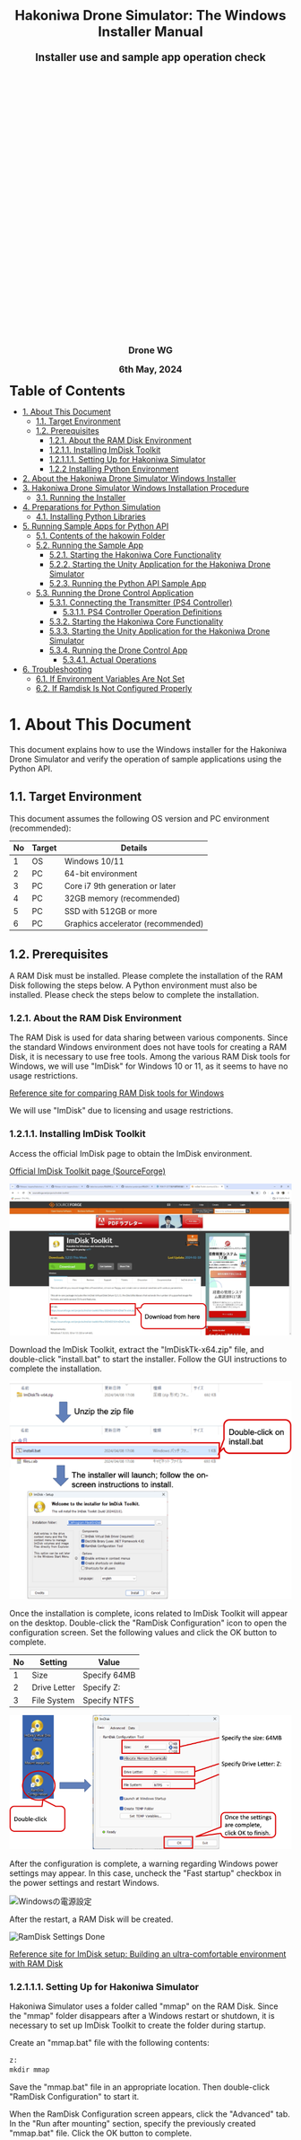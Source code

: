 <div class="box-title">
    <p>
    <div style="font-size:18pt;font-weight:bold;text-align:center;margin-top:150px"><span class="title">Hakoniwa Drone Simulator: The Windows Installer Manual</span></div>
    </p>
    <p>
    <div style="font-size:14pt;font-weight:bold;text-align:center;margin-top:20px"><span class="sub-title">Installer use and sample app operation check</span></div>
    </p>
    <p>
    <div style="font-size:12pt;font-weight:bold;text-align:center;margin-top:500px"><span class="author">Drone WG</span></div>
    </p>
    <p>
    <div style="font-size:12pt;font-weight:bold;text-align:center;margin-top:10px"><span class="date">6th May, 2024</span></div>
    </p>
</div>

<!-- 改ページ -->
<div style="page-break-before:always"></div>

<div style="font-size:18pt;font-weight:bold;text-align:left;"><span class="contents">Table of Contents</span></div>
<!-- TOC -->

- [1. About This Document](#1-about-this-document)
  - [1.1. Target Environment](#11-target-environment)
  - [1.2. Prerequisites](#12-prerequisites)
    - [1.2.1. About the RAM Disk Environment](#121-about-the-ram-disk-environment)
    - [1.2.1.1. Installing ImDisk Toolkit](#1211-installing-imdisk-toolkit)
    - [1.2.1.1.1. Setting Up for Hakoniwa Simulator](#12111-setting-up-for-hakoniwa-simulator)
    - [1.2.2 Installing Python Environment](#122-installing-python-environment)
- [2. About the Hakoniwa Drone Simulator Windows Installer](#2-about-the-hakoniwa-drone-simulator-windows-installer)
- [3. Hakoniwa Drone Simulator Windows Installation Procedure](#3-hakoniwa-drone-simulator-windows-installation-procedure)
  - [3.1. Running the Installer](#31-running-the-installer)
- [4. Preparations for Python Simulation](#4-preparations-for-python-simulation)
  - [4.1. Installing Python Libraries](#41-installing-python-libraries)
- [5. Running Sample Apps for Python API](#5-running-sample-apps-for-python-api)
  - [5.1. Contents of the hakowin Folder](#51-contents-of-the-hakowin-folder)
  - [5.2. Running the Sample App](#52-running-the-sample-app)
    - [5.2.1. Starting the Hakoniwa Core Functionality](#521-starting-the-hakoniwa-core-functionality)
    - [5.2.2. Starting the Unity Application for the Hakoniwa Drone Simulator](#522-starting-the-unity-application-for-the-hakoniwa-drone-simulator)
    - [5.2.3. Running the Python API Sample App](#523-running-the-python-api-sample-app)
  - [5.3. Running the Drone Control Application](#53-running-the-drone-control-application)
    - [5.3.1. Connecting the Transmitter (PS4 Controller)](#531-connecting-the-transmitter-ps4-controller)
      - [5.3.1.1. PS4 Controller Operation Definitions](#5311-ps4-controller-operation-definitions)
    - [5.3.2. Starting the Hakoniwa Core Functionality](#532-starting-the-hakoniwa-core-functionality)
    - [5.3.3. Starting the Unity Application for the Hakoniwa Drone Simulator](#533-starting-the-unity-application-for-the-hakoniwa-drone-simulator)
    - [5.3.4. Running the Drone Control App](#534-running-the-drone-control-app)
      - [5.3.4.1. Actual Operations](#5341-actual-operations)
- [6. Troubleshooting](#6-troubleshooting)
  - [6.1. If Environment Variables Are Not Set](#61-if-environment-variables-are-not-set)
  - [6.2. If Ramdisk Is Not Configured Properly](#62-if-ramdisk-is-not-configured-properly)

<!-- /TOC -->
<!-- 改ページ -->
<div style="page-break-before:always"></div>

# 1. About This Document

This document explains how to use the Windows installer for the Hakoniwa Drone Simulator and verify the operation of sample applications using the Python API.

## 1.1. Target Environment

This document assumes the following OS version and PC environment (recommended):

| No  | Target | Details                            |
| --- | ------ | ---------------------------------- |
| 1   | OS     | Windows 10/11                      |
| 2   | PC     | 64-bit environment                 |
| 3   | PC     | Core i7 9th generation or later    |
| 4   | PC     | 32GB memory (recommended)          |
| 5   | PC     | SSD with 512GB or more             |
| 6   | PC     | Graphics accelerator (recommended) |

## 1.2. Prerequisites

A RAM Disk must be installed. Please complete the installation of the RAM Disk following the steps below.
A Python environment must also be installed. Please check the steps below to complete the installation.

### 1.2.1. About the RAM Disk Environment

The RAM Disk is used for data sharing between various components. Since the standard Windows environment does not have tools for creating a RAM Disk, it is necessary to use free tools.
Among the various RAM Disk tools for Windows, we will use "ImDisk" for Windows 10 or 11, as it seems to have no usage restrictions.

[Reference site for comparing RAM Disk tools for Windows](https://ik4.es/en/how-to-create-a-ram-disk-in-windows-10-8-and-windows-7/)

We will use "ImDisk" due to licensing and usage restrictions.

### 1.2.1.1. Installing ImDisk Toolkit

Access the official ImDisk page to obtain the ImDisk environment.

[Official ImDisk Toolkit page (SourceForge)](https://sourceforge.net/projects/imdisk-toolkit/)

![How to get ImDisk Toolkit](./ramdisk/rd11-en.png)

Download the ImDisk Toolkit, extract the "ImDiskTk-x64.zip" file, and double-click "install.bat" to start the installer. Follow the GUI instructions to complete the installation.

![How to install ImDisk Toolkit](./ramdisk/rd12-en.png)

Once the installation is complete, icons related to ImDisk Toolkit will appear on the desktop. Double-click the "RamDisk Configuration" icon to open the configuration screen. Set the following values and click the OK button to complete.

| No  | Setting      | Value        |
| --- | ------------ | ------------ |
| 1   | Size         | Specify 64MB |
| 2   | Drive Letter | Specify Z:   |
| 3   | File System  | Specify NTFS |

![RamDisk Configuration Settings](./ramdisk/rd13-en.png)

After the configuration is complete, a warning regarding Windows power settings may appear. In this case, uncheck the "Fast startup" checkbox in the power settings and restart Windows.

![Windowsの電源設定](./ramdisk/rd14.png)

After the restart, a RAM Disk will be created.

![RamDisk Settings Done](./ramdisk/rd15.png)

[Reference site for ImDisk setup: Building an ultra-comfortable environment with RAM Disk](https://avalon-studio.work/blog/windows/ram-disk-configration/)

### 1.2.1.1.1. Setting Up for Hakoniwa Simulator

Hakoniwa Simulator uses a folder called "mmap" on the RAM Disk. Since the "mmap" folder disappears after a Windows restart or shutdown, it is necessary to set up ImDisk Toolkit to create the folder during startup.

Create an "mmap.bat" file with the following contents:

```txt
z:
mkdir mmap
```

Save the "mmap.bat" file in an appropriate location. Then double-click "RamDisk Configuration" to start it.

When the RamDisk Configuration screen appears, click the "Advanced" tab. In the "Run after mounting" section, specify the previously created "mmap.bat" file. Click the OK button to complete.

![Set a batchfile path for mmap folder creating](./ramdisk/rd16-en.png)

### 1.2.2 Installing Python Environment

Access the official Python page to obtain the Python environment for Windows.

[Official Python page](https://www.python.org/)

![Python環境の入手](./python/Python11.png)

Click to start the download automatically. After downloading, run the installer and follow the on-screen instructions to complete the installation.

![Python環境のインストール](./python/Python12.png)

[Reference URL: Installing Python 3.10 on Windows (Path Setup)](https://qiita.com/youichi_io/items/3111e1cf696a87673b23)

# 2. About the Hakoniwa Drone Simulator Windows Installer

The Hakoniwa Drone Simulator Windows installer was developed using Microsoft's Visual Studio 2022 Community Edition IDE. It is intended for open source and personal use only. Licensing terms and conditions follow Microsoft's license.

[Visual Studio 2022 Community Edition License Terms](https://visualstudio.microsoft.com/en/license-terms/vs2022-ga-community/)

[Visual Studio 2022 Community Edition Redistribution Terms](https://learn.microsoft.com/en-us/visualstudio/releases/2022/redistribution)

# 3. Hakoniwa Drone Simulator Windows Installation Procedure

Download the zip file from the Releases page and extract it to an appropriate folder.

## 3.1. Running the Installer

Move to the folder where the zip file was extracted. The files "setup.exe" and "hakowin.msi" should be extracted. The contents of these files are as follows:

| No  | File Name   | Description                                              |
| --- | ----------- | -------------------------------------------------------- |
| 1   | setup.exe   | Setup executable for installing Hakoniwa Drone Simulator |
| 2   | hakowin.msi | Complete package for installing Hakoniwa Drone Simulator |

Once these files are extracted, right-click on "setup.exe" and click "Run as administrator."

![箱庭ドローンシミュレータインストーラ1](./hakoinst/inst1.png)

The Hakowin Setup Wizard will start. Click "Next."

![箱庭ドローンシミュレータインストーラ2](./hakoinst/inst2.png)

In the installation folder selection screen, click "Next."

**Note:** Although you can select the installation folder and user, please proceed without changing these settings.

In the hakoniwa drone config file screen, leave the radio button for the config file at the default setting, then click "Next."

![箱庭ドローンシミュレータインストーラ3](./hakoinst/inst3.png)

Click "Next" in the installation confirmation screen, and wait for the progress bar to complete. Once completed, click "Next" and then click "Finish" to close.

![箱庭ドローンシミュレータインストーラ4](./hakoinst/inst4.png)

The Hakoniwa Drone Simulator environment is now installed.

The installation destination is as follows:

```txt
C:\Users\"Username"\Documents\hakoniwa\hakowin\hakoniwa-px4-win
```

# 4. Preparations for Python Simulation

To run simulations using Python, it is necessary to install the required libraries for Python.

## 4.1. Installing Python Libraries

Start PowerShell in administrator mode from the Windows Start menu.

![Powershell起動](./hakoinst/hakowin23.png)

Use the pip command to install the following libraries:

```powershell
PS C:\Windows\System32> pip install pygame
PS C:\Windows\System32> pip install numpy
PS C:\Windows\System32> pip install opencv-python
```

# 5. Running Sample Apps for Python API

Once installation is complete, a "hakowin" folder will be created on the desktop. This folder contains shortcuts for the Hakoniwa Drone Simulator environment and sample apps for Python API.

![箱庭ドローンシミュレータサンプルアプリ1](./hakoinst/inst5.png)

## 5.1. Contents of the hakowin Folder

The "hakowin" folder contains core functions, Unity drone models, and sample applications for Hakoniwa Drone Simulator.

![箱庭ドローンシミュレータサンプルアプリ2](./hakoinst/inst6.png)

| No  | File Name                   | Type          | Purpose                                                    |
| --- | --------------------------- | ------------- | ---------------------------------------------------------- |
| 1   | Shortcut to create_mmap.bat | mmap          | Tool for confirming mmap                                   |
| 2   | Shortcut to run-win.bat     | Hakoniwa Core | Start core function for PX4                                |
| 3   | Shortcut to run-api.bat     | Hakoniwa Core | Start core function using Python API                       |
| 4   | Shortcut to run-api2.bat    | Hakoniwa Core | Start core function using Python API                       |
| 5   | Shortcut to run-sample.bat  | Python App    | Start sample application using Python API                  |
| 6   | Shortcut to run-camera.bat  | Python App    | Start camera application using Python API                  |
| 7   | Shortcut to run-rc.bat      | Python App    | Start remote control app using Python API                  |
| 8   | Shortcut to unity_model.exe | Unity App     | Start Unity visualization app for Hakoniwa Drone Simulator |

## 5.2. Running the Sample App

To confirm that the installation is successful, run the sample app using the Python API.

### 5.2.1. Starting the Hakoniwa Core Functionality

First, start the core function of Hakoniwa. Double-click the shortcut to "run-api2.bat" in the hakowin folder.

![箱庭ドローンシミュレータサンプルアプリ動作確認1](./hakoinst/inst7.png)

Verify that it is in the "WAIT START" state.

### 5.2.2. Starting the Unity Application for the Hakoniwa Drone Simulator

Next, start the Unity application for visualization in the Hakoniwa Drone Simulator. Double-click the "drone_model.exe" shortcut.

![箱庭ドローンシミュレータサンプルアプリ動作確認2](./hakoinst/inst8.png)

Once the Unity application starts, click the "START" button and wait.

### 5.2.3. Running the Python API Sample App

Finally, to verify the Python API functionality, run the sample app by double-clicking the "run-sample.bat" shortcut.

![箱庭ドローンシミュレータサンプルアプリ動作確認3](./hakoinst/inst9.png)

If the drone flies correctly in the Unity application after launching the sample app, the installation was successful.

## 5.3. Running the Drone Control Application

To confirm the control of the drone using a controller, proceed as follows:

### 5.3.1. Connecting the Transmitter (PS4 Controller)

Connect a PS4 controller to the PC via USB.

#### 5.3.1.1. PS4 Controller Operation Definitions

The PS4 controller is used to control the drone in the Python simulator. The control definitions are as follows:

| No  | PS4 Controller  | Description                               | Notes                                              |
| --- | --------------- | ----------------------------------------- | -------------------------------------------------- |
| 1   | Left Joy Stick  | Controls throttle and yaw                 |                                                    |
| 2   | Right Joy Stick | Controls pitch and roll                   |                                                    |
| 3   | × Button        | Arms/disarms the drone                    | "Arm" starts propeller rotation, "Disarm" stops it |
| 4   | □ Button        | Operates camera for taking photos         |                                                    |
| 5   | ○ Button        | Picks up/drops off cargo in the simulator |                                                    |

![PS4コントローラを使ったドローン操作](./hakoinst/hakowin210.png)

### 5.3.2. Starting the Hakoniwa Core Functionality

First, start the core function of Hakoniwa by double-clicking the shortcut to "run-api2.bat" in the hakowin folder.

![箱庭ドローンシミュレータサンプルアプリ動作確認1](./hakoinst/inst7.png)

Verify that it is in the "WAIT START" state.

### 5.3.3. Starting the Unity Application for the Hakoniwa Drone Simulator

Next, start the Unity application for visualization in the Hakoniwa Drone Simulator by double-clicking the "drone_model.exe" shortcut.

![箱庭ドローンシミュレータサンプルアプリ動作確認2](./hakoinst/inst8.png)

Once the Unity application starts, click the "START" button and wait.

### 5.3.4. Running the Drone Control App

Finally, run the drone control app by double-clicking the "run-rc.bat" shortcut.

![箱庭ドローンシミュレータサンプルアプリ動作確認3](./hakoinst/inst10.png)

#### 5.3.4.1. Actual Operations

Use the PS4 controller to operate the drone. First, press the × button to start the propellers. Use the left Joy Stick to move up and down or rotate left and right. Use the right Joy Stick to move forward and backward or slide left and right.

Try transporting cargo or taking photos using the Python simulator.

![Pythonシミュレータを使ったドローン荷物搬送例](./hakoinst/hakowin211_1.png)

# 6. Troubleshooting

The Hakoniwa Drone Simulator environment installed by the installer may encounter some issues. Please review your environment settings if you encounter the following problems.

## 6.1. If Environment Variables Are Not Set

If the installation is not performed with administrative privileges, environment variables may not be set. This can cause errors as shown below.

![箱庭ドローンシミュレータサンプルトラブルシュート1](./hakoinst/troubleshooting1.png)

In this case, uninstall the Hakoniwa Drone Simulator and reinstall it with administrative privileges.

## 6.2. If Ramdisk Is Not Configured Properly

If the RAM Disk is not configured correctly, errors as shown below may occur.

![箱庭ドローンシミュレータサンプルトラブルシュート2](./hakoinst/troubleshooting2.png)

In this case, review the pre-installation steps carefully and verify the RAM Disk settings.

